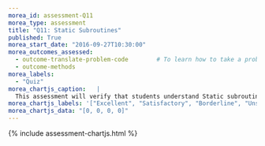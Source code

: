 ```yaml
---
morea_id: assessment-Q11
morea_type: assessment
title: "Q11: Static Subroutines"
published: True
morea_start_date: "2016-09-27T10:30:00"
morea_outcomes_assessed: 
  - outcome-translate-problem-code        # To learn how to take a problem, figure out the algorithm to solve it, the write the code.
  - outcome-methods
morea_labels: 
  - "Quiz"
morea_chartjs_caption:   |
  This assessment will verify that students understand Static subroutines.
morea_chartjs_labels: '["Excellent", "Satisfactory", "Borderline", "Unsatisfactory"]'
morea_chartjs_data: "[0, 0, 0, 0]"
---
```


{%  include assessment-chartjs.html  %}
